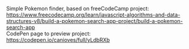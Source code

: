 Simple Pokemon finder, based on freeCodeCamp project:  
https://www.freecodecamp.org/learn/javascript-algorithms-and-data-structures-v8/build-a-pokemon-search-app-project/build-a-pokemon-search-app  
CodePen page to preview project: https://codepen.io/canioves/full/yLdbRXb
